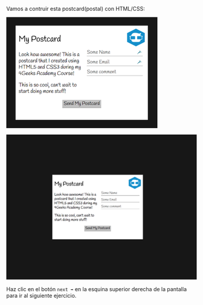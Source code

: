 
Vamos a contruir esta postcard(postal) con HTML/CSS:

![Poscard Preview](../../assets/thumb.png?raw=true)

![Haz clic aquí para agrandar la imagen](../../assets/preview.png?raw=true)


Haz clic en el botón `next ➡` en la esquina superior derecha de la pantalla para ir al siguiente ejercicio. 
